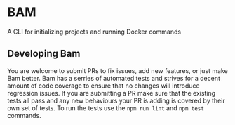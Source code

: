 # BAM
A CLI for initializing projects and running Docker commands

## Developing Bam

You are welcome to submit PRs to fix issues, add new features, or just make Bam better.
Bam has a serries of automated tests and strives for a decent amount of code coverage to ensure that no changes will introduce regression issues. If you are submitting a PR make sure that the existing tests all pass and any new behaviours your PR is adding is covered by their own set of tests. To run the tests use the `npm run lint` and `npm test` commands.

